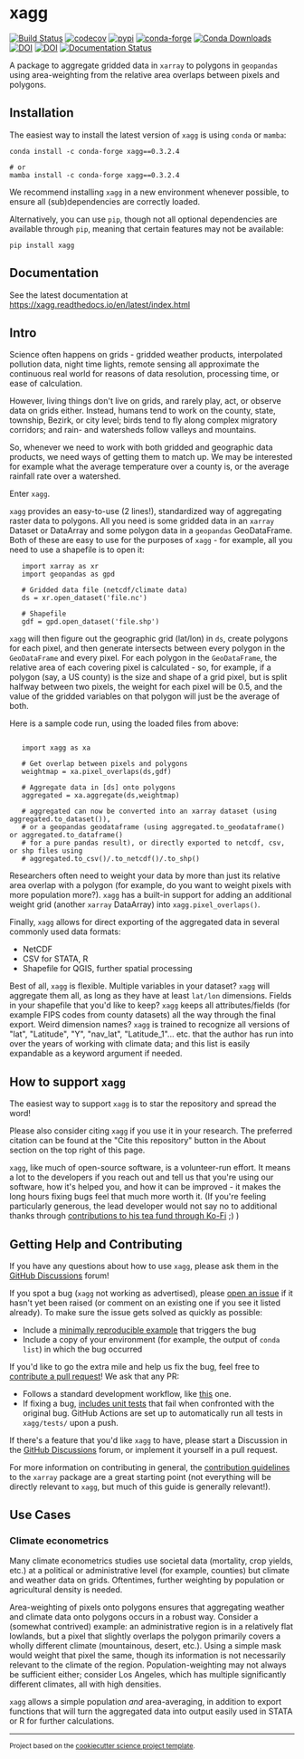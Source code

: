 xagg
==============================
[![Build Status](https://github.com/ks905383/xagg/workflows/Tests/badge.svg)](https://github.com/ks905383/xagg/actions)
[![codecov](https://codecov.io/gh/ks905383/xagg/branch/main/graph/badge.svg)](https://codecov.io/gh/ks905383/xagg)
[![pypi](https://img.shields.io/pypi/v/xagg.svg)](https://pypi.org/project/xagg)
[![conda-forge](https://anaconda.org/conda-forge/xagg/badges/version.svg)](https://anaconda.org/conda-forge/xagg/)
[![Conda Downloads](https://img.shields.io/conda/dn/conda-forge/xagg.svg)](https://anaconda.org/conda-forge/xagg)
[![DOI](https://joss.theoj.org/papers/10.21105/joss.07239/status.svg)](https://doi.org/10.21105/joss.07239)
[![DOI](https://zenodo.org/badge/367399550.svg)](https://zenodo.org/doi/10.5281/zenodo.11476311)
[![Documentation Status](https://readthedocs.org/projects/xagg/badge/?version=latest)](https://xagg.readthedocs.io/en/latest/?badge=latest)



A package to aggregate gridded data in `xarray` to polygons in `geopandas` using area-weighting from the relative area overlaps between pixels and polygons.

## Installation 
The easiest way to install the latest version of `xagg` is using `conda` or `mamba`:  

```
conda install -c conda-forge xagg==0.3.2.4

# or
mamba install -c conda-forge xagg==0.3.2.4
```

We recommend installing `xagg` in a new environment whenever possible, to ensure all (sub)dependencies are correctly loaded. 

Alternatively, you can use `pip`, though not all optional dependencies are available through `pip`, meaning that certain features may not be available:
```
pip install xagg
```

## Documentation 

See the latest documentation at https://xagg.readthedocs.io/en/latest/index.html

## Intro 

Science often happens on grids - gridded weather products, interpolated pollution data, night time lights, remote sensing all approximate the continuous real world for reasons of data resolution, processing time, or ease of calculation.

However, living things don't live on grids, and rarely play, act, or observe data on grids either. Instead, humans tend to work on the county, state, township, Bezirk, or city level; birds tend to fly along complex migratory corridors; and rain- and watersheds follow valleys and mountains. 

So, whenever we need to work with both gridded and geographic data products, we need ways of getting them to match up. We may be interested for example what the average temperature over a county is, or the average rainfall rate over a watershed. 

Enter `xagg`. 

`xagg` provides an easy-to-use (2 lines!), standardized way of aggregating raster data to polygons. All you need is some gridded data in an `xarray` Dataset or DataArray and some polygon data in a `geopandas` GeoDataFrame. Both of these are easy to use for the purposes of `xagg` - for example, all you need to use a shapefile is to open it:

```
   import xarray as xr
   import geopandas as gpd
    
   # Gridded data file (netcdf/climate data)
   ds = xr.open_dataset('file.nc')

   # Shapefile
   gdf = gpd.open_dataset('file.shp')
```

`xagg` will then figure out the geographic grid (lat/lon) in `ds`, create polygons for each pixel, and then generate intersects between every polygon in the `GeoDataFrame` and every pixel. For each polygon in the `GeoDataFrame`, the relative area of each covering pixel is calculated - so, for example, if a polygon (say, a US county) is the size and shape of a grid pixel, but is split halfway between two pixels, the weight for each pixel will be 0.5, and the value of the gridded variables on that polygon will just be the average of both. 

Here is a sample code run, using the loaded files from above: 

```

   import xagg as xa

   # Get overlap between pixels and polygons
   weightmap = xa.pixel_overlaps(ds,gdf)

   # Aggregate data in [ds] onto polygons
   aggregated = xa.aggregate(ds,weightmap)

   # aggregated can now be converted into an xarray dataset (using aggregated.to_dataset()), 
   # or a geopandas geodataframe (using aggregated.to_geodataframe() or aggregated.to_dataframe()
   # for a pure pandas result), or directly exported to netcdf, csv, or shp files using
   # aggregated.to_csv()/.to_netcdf()/.to_shp()
```

Researchers often need to weight your data by more than just its relative area overlap with a polygon (for example, do you want to weight pixels with more population more?). `xagg` has a built-in support for adding an additional weight grid (another `xarray` DataArray) into `xagg.pixel_overlaps()`. 

Finally, `xagg` allows for direct exporting of the aggregated data in several commonly used data formats:

- NetCDF 
- CSV for STATA, R
- Shapefile for QGIS, further spatial processing

Best of all, `xagg` is flexible. Multiple variables in your dataset? `xagg` will aggregate them all, as long as they have at least `lat/lon` dimensions. Fields in your shapefile that you'd like to keep? `xagg` keeps all attributes/fields (for example FIPS codes from county datasets) all the way through the final export. Weird dimension names? `xagg` is trained to recognize all versions of "lat", "Latitude", "Y", "nav_lat", "Latitude_1"... etc. that the author has run into over the years of working with climate data; and this list is easily expandable as a keyword argument if needed. 

## How to support `xagg`
The easiest way to support `xagg` is to star the repository and spread the word!

Please also consider citing `xagg` if you use it in your research. The preferred citation can be found at the "Cite this repository" button in the About section on the top right of this page. 

`xagg`, like much of open-source software, is a volunteer-run effort. It means a lot to the developers if you reach out and tell us that you're using our software, how it's helped you, and how it can be improved - it makes the long hours fixing bugs feel that much more worth it. (If you're feeling particularly generous, the lead developer would not say no to additional thanks through [contributions to his tea fund through Ko-Fi](https://ko-fi.com/ks905383) ;) ) 

## Getting Help and Contributing
If you have any questions about how to use `xagg`, please ask them in the [GitHub Discussions](https://github.com/ks905383/xagg/discussions) forum!

If you spot a bug (`xagg` not working as advertised), please [open an issue](https://github.com/ks905383/xagg/issues) if it hasn't yet been raised (or comment on an existing one if you see it listed already). To make sure the issue gets solved as quickly as possible: 
- Include a [minimally reproducible example](https://stackoverflow.com/help/minimal-reproducible-example) that triggers the bug
- Include a copy of your environment (for example, the output of `conda list`) in which the bug occurred

If you'd like to go the extra mile and help us fix the bug, feel free to [contribute a pull request](https://github.com/ks905383/xagg/pulls)! We ask that any PR: 
- Follows a standard development workflow, like [this](https://docs.xarray.dev/en/stable/contributing.html#development-workflow) one. 
- If fixing a bug, [includes unit tests](https://stackoverflow.com/questions/3258733/new-to-unit-testing-how-to-write-great-tests) that fail when confronted with the original bug. GitHub Actions are set up to automatically run all tests in `xagg/tests/` upon a push.

If there's a feature that you'd like `xagg` to have, please start a Discussion in the [GitHub Discussions](https://github.com/ks905383/xagg/discussions) forum, or implement it yourself in a pull request.  

For more information on contributing in general, the [contribution guidelines](https://docs.xarray.dev/en/stable/contributing.html) to the `xarray` package are a great starting point (not everything will be directly relevant to `xagg`, but much of this guide is generally relevant!). 

## Use Cases

### Climate econometrics
Many climate econometrics studies use societal data (mortality, crop yields, etc.) at a political or administrative level (for example, counties) but climate and weather data on grids. Oftentimes, further weighting by population or agricultural density is needed. 

Area-weighting of pixels onto polygons ensures that aggregating weather and climate data onto polygons occurs in a robust way. Consider a (somewhat contrived) example: an administrative region is in a relatively flat lowlands, but a pixel that slightly overlaps the polygon primarily covers a wholly different climate (mountainous, desert, etc.). Using a simple mask would weight that pixel the same, though its information is not necessarily relevant to the climate of the region. Population-weighting may not always be sufficient either; consider Los Angeles, which has multiple significantly different climates, all with high densities. 

`xagg` allows a simple population *and* area-averaging, in addition to export functions that will turn the aggregated data into output easily used in STATA or R for further calculations. 

--------

<p><small>Project based on the <a target="_blank" href="https://github.com/jbusecke/cookiecutter-science-project">cookiecutter science project template</a>.</small></p>
